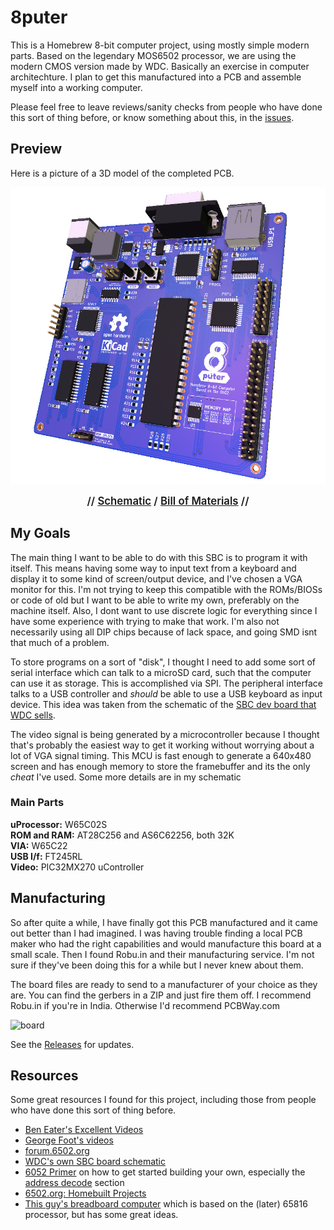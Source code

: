 # 8puter

This is a Homebrew 8-bit computer project, using mostly simple modern parts.
Based on the legendary MOS6502 processor, we are using the modern CMOS version made by WDC. Basically an exercise in computer architechture. I plan to get this manufactured into a PCB and assemble myself into a working computer. 

Please feel free to leave reviews/sanity checks from people who have done this sort of thing before, or know something about this, in the [issues](/issues).  

## Preview

Here is a picture of a 3D model of the completed PCB.
<p align="center">
  <img title="" src="plots/8puter.png" alt="" width="640" align="center">
</p>

<p align="center" style="text-align: center; font-size: larger; font-weight: 600;">
// 
<a href="plots/8puter.pdf">Schematic</a> / 
<a href="plots/8puter.csv">Bill of Materials</a> 
//
</p>


## My Goals

The main thing I want to be able to do with this SBC is to program it with itself. This means having some way to input text from a keyboard and display it to some kind of screen/output device, and I've chosen a VGA monitor for this. I'm not trying to keep this compatible with the ROMs/BIOSs or code of old but I want to be able to write my own, preferably on the machine itself. 
Also, I dont want to use discrete logic for everything since I have some experience with trying to make that work. I'm also not necessarily using all DIP chips because of lack space, and going SMD isnt that much of a problem.

To store programs on a sort of "disk", I thought I need to add some sort of serial interface which can talk to a microSD card, such that the computer can use it as storage. This is accomplished via SPI. 
The peripheral interface talks to a USB controller and *should* be able to use a USB keyboard as input device. This idea was taken from the schematic of the [SBC dev board that WDC sells](https://wdc65xx.com/Single-Board-Computers/w65c02sxb/).

The video signal is being generated by a microcontroller because I thought that's probably the easiest way to get it working without worrying about a lot of VGA signal timing. This MCU is fast enough to generate a 640x480 screen and has enough memory to store the framebuffer and its the only *cheat* I've used. Some more details are in my schematic

### Main Parts

**uProcessor:** W65C02S  
**ROM and RAM:** AT28C256 and AS6C62256, both 32K  
**VIA:** W65C22  
**USB I/f:** FT245RL  
**Video:** PIC32MX270 uController

## Manufacturing

So after quite a while, I have finally got this PCB manufactured and it came out better than I had imagined.
I was having trouble finding a local PCB maker who had the right capabilities and would manufacture this board at a small scale. 
Then I found Robu.in and their manufacturing service. I'm not sure if they've been doing this for a while but I never knew about them.

The board files are ready to send to a manufacturer of your choice as they are. You can find the gerbers in a ZIP and just fire them off. 
I recommend Robu.in if you're in India. Otherwise I'd recommend PCBWay.com

![board](https://github.com/zrthxn/8puter/assets/35369637/e3e64d4a-8d97-42fa-91b7-1bf61d4a6681)

See the [Releases](https://github.com/zrthxn/8puter/releases) for updates.

## Resources

Some great resources I found for this project, including those from people who have done this sort of thing before.

- [Ben Eater's Excellent Videos](https://www.youtube.com/watch?v=LnzuMJLZRdU&list=PLowKtXNTBypFbtuVMUVXNR0z1mu7dp7eH)
- [George Foot's videos](https://www.youtube.com/watch?v=EC1Ous1zT5w&list=PLWKtKD_FaUF6IsFc1maERpOwWM2hrOM3b)
- [forum.6502.org](http://forum.6502.org/)
- [WDC's own SBC board schematic](https://wdc65xx.com/Single-Board-Computers/w65c02sxb/)
- [6052 Primer](http://wilsonminesco.com/6502primer) on how to get started building your own, especially the [address decode](http://wilsonminesco.com/6502primer/addr_decoding.html) section
- [6502.org: Homebuilt Projects](http://www.6502.org/homebuilt)
- [This guy's breadboard computer](https://www.youtube.com/watch?v=sdFXc0Rkpvc&list=PLdGm_pyUmoII9D16mzw-XsJjHKi3f1kqT) which is based on the (later) 65816 processor, but has some great ideas.
